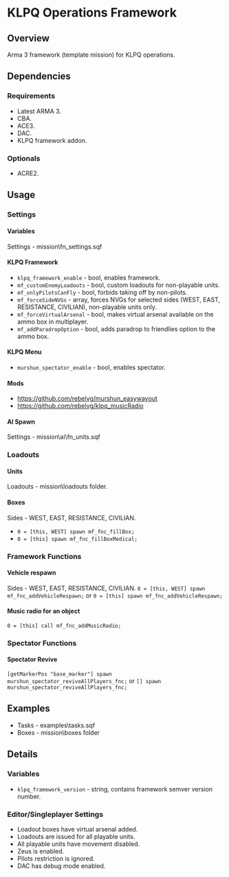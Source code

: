 # KLPQ Operations Framework

## Overview
Arma 3 framework (template mission) for KLPQ operations.

## Dependencies

### Requirements
- Latest ARMA 3.
- CBA.
- ACE3.
- DAC.
- KLPQ framework addon.

### Optionals
- ACRE2.

## Usage

### Settings

#### Variables
Settings - mission\fn_settings.sqf

#### KLPQ Framework
- ```klpq_framework_enable``` - bool, enables framework.
- ```mf_customEnemyLoadouts``` - bool, custom loadouts for non-playable units.
- ```mf_onlyPilotsCanFly``` - bool, forbids taking off by non-pilots.
- ```mf_forceSideNVGs``` - array, forces NVGs for selected sides (WEST, EAST, RESISTANCE, CIVILIAN), non-playable units only.
- ```mf_forceVirtualArsenal``` - bool, makes virtual arsenal available on the ammo box in multiplayer.
- ```mf_addParadropOption``` - bool, adds paradrop to friendlies option to the ammo box.

#### KLPQ Menu
- ```murshun_spectator_enable``` - bool, enables spectator.

#### Mods
- https://github.com/rebelvg/murshun_easywayout
- https://github.com/rebelvg/klpq_musicRadio

#### AI Spawn
Settings - mission\ai\fn_units.sqf

### Loadouts

#### Units
Loadouts - mission\loadouts folder.

#### Boxes
Sides - WEST, EAST, RESISTANCE, CIVILIAN.
- ```0 = [this, WEST] spawn mf_fnc_fillBox;```
- ```0 = [this] spawn mf_fnc_fillBoxMedical;```

### Framework Functions

#### Vehicle respawn
Sides - WEST, EAST, RESISTANCE, CIVILIAN.
```0 = [this, WEST] spawn mf_fnc_addVehicleRespawn;```
or
```0 = [this] spawn mf_fnc_addVehicleRespawn;```

#### Music radio for an object
```0 = [this] call mf_fnc_addMusicRadio;```

### Spectator Functions

#### Spectator Revive
```[getMarkerPos "base_marker"] spawn murshun_spectator_reviveAllPlayers_fnc;```
or
```[] spawn murshun_spectator_reviveAllPlayers_fnc;```

## Examples

- Tasks - examples\tasks.sqf
- Boxes - mission\boxes folder

## Details

### Variables
- ```klpq_framework_version``` - string, contains framework semver version number.

### Editor/Singleplayer Settings
- Loadout boxes have virtual arsenal added.
- Loadouts are issued for all playable units.
- All playable units have movement disabled.
- Zeus is enabled.
- Pilots restriction is ignored.
- DAC has debug mode enabled.
